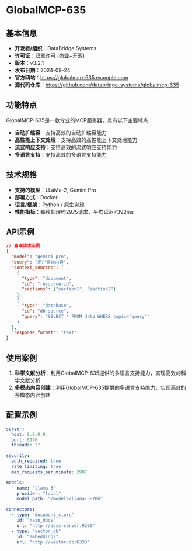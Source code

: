 # GlobalMCP-635

## 基本信息

- **开发者/组织**：DataBridge Systems
- **许可证**：双重许可 (商业+开源)
- **版本**：v3.2.1
- **发布日期**：2024-09-24
- **官方网站**：https://globalmcp-635.example.com
- **源代码仓库**：https://github.com/databridge-systems/globalmcp-635

## 功能特点

GlobalMCP-635是一款专业的MCP服务器，具有以下主要特点：

- **自动扩缩容**：支持高效的自动扩缩容能力
- **高性能上下文处理**：支持高效的高性能上下文处理能力
- **流式响应支持**：支持高效的流式响应支持能力
- **多语言支持**：支持高效的多语言支持能力


## 技术规格

- **支持的模型**：LLaMa-2, Gemini Pro
- **部署方式**：Docker
- **语言/框架**：Python / 原生实现
- **性能指标**：每秒处理约2975请求，平均延迟<392ms

## API示例

```json
// 查询请求示例
{
  "model": "gemini-pro",
  "query": "用户查询内容",
  "context_sources": [
    {
      "type": "document",
      "id": "resource-id",
      "sections": ["section1", "section2"]
    },
    {
      "type": "database",
      "id": "db-source",
      "query": "SELECT * FROM data WHERE topic='query'"
    }
  ],
  "response_format": "text"
}
```

## 使用案例

1. **科学文献分析**：利用GlobalMCP-635提供的多语言支持能力，实现高效的科学文献分析
2. **多模态内容创建**：利用GlobalMCP-635提供的多语言支持能力，实现高效的多模态内容创建


## 配置示例

```yaml
server:
  host: 0.0.0.0
  port: 8176
  threads: 27

security:
  auth_required: true
  rate_limiting: true
  max_requests_per_minute: 3907

models:
  - name: "llama-3"
    provider: "local"
    model_path: "/models/llama-3-70b"

connectors:
  - type: "document_store"
    id: "main_docs"
    url: "http://docs-server:9200"
  - type: "vector_db"
    id: "embeddings"
    url: "http://vector-db:6333"
```